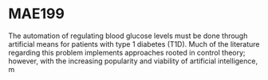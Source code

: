 # MAE199

The automation of regulating blood glucose levels must be done through artificial means for patients with type 1 diabetes (T1D). Much of the literature regarding this problem implements approaches rooted in control theory; however, with the increasing popularity and viability of artificial intelligence, m
